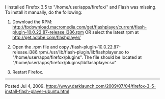 I installed Firefox 3.5 to "/home/user/apps/firefox/" and Flash was missing. To install it manually, do the following:

1. Download the RPM: http://fpdownload.macromedia.com/get/flashplayer/current/flash-plugin-10.0.22.87-release.i386.rpm OR select the latest rpm at http://get.adobe.com/flashplayer/

2. Open the .rpm file and copy /flash-plugin-10.0.22.87-release.i386.rpm/./usr/lib/flash-plugin/libflashplayer.so to "/home/user/apps/firefox/plugins". The file should be located at "/home/user/apps/firefox/plugins/libflashplayer.so"

3. Restart Firefox.

---


Posted Jul 4, 2009.
https://www.darklaunch.com/2009/07/04/firefox-3-5-install-flash-player-ubuntu.html